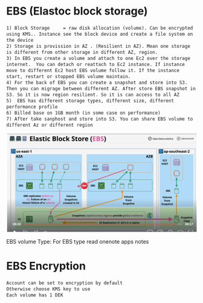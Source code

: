 # EBS (Elastoc block storage)
    1) Block Storage     = raw disk allocation (volume). Can be encrypted using KMS.. Instance see the block device and create a file system on the device 
    2) Storage is provission in AZ . (Resilient in AZ). Mean one storage is different from other storage in different AZ, region.
    3) In EBS you create a volume and attach to one Ec2 over the storage internet.  You can detach or reattach to Ec2 instance. If instance move to different Ec2 host EBS volume follow it. If the instance start, restart or stopped EBS volume maintain.
    4) For the back of EBS you can create a snapshot and store into S3. Then you can migrage between different AZ. After store EBS snapshot in S3. So it is now region resilient. So it is can access to all AZ
    5)  EBS has different storage types, different size, different performance profile 
    6) Billed base on 1GB month (in some case on performance)
    7) After take sanphost and store into S3. You can share EBS volume to different Az or different region
![alt](./asset/ebs.png)


EBS volume Type:
    For EBS type read onenote apps notes
    


# EBS Encryption
    Account can be set to encryption by default
    Otherwise choose KMS key to use
    Each volume has 1 DEK
    